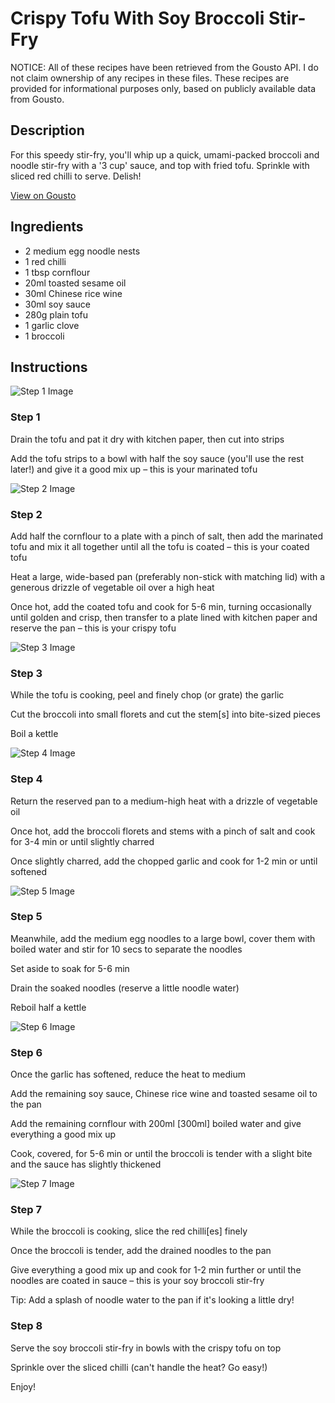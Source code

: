 # Crispy Tofu With Soy Broccoli Stir-Fry

NOTICE: All of these recipes have been retrieved from the Gousto API. I do not claim ownership of any recipes in these files. These recipes are provided for informational purposes only, based on publicly available data from Gousto.

## Description

For this speedy stir-fry, you'll whip up a quick, umami-packed broccoli and noodle stir-fry with a '3 cup' sauce, and top with fried tofu. Sprinkle with sliced red chilli to serve. Delish!

[View on Gousto](https://www.gousto.co.uk/recipes/cookbook/baked-chilli-tofu-with-soy-broccoli-stir-fry)

## Ingredients

- 2 medium egg noodle nests
- 1 red chilli
- 1 tbsp cornflour 
- 20ml toasted sesame oil
- 30ml Chinese rice wine
- 30ml soy sauce
- 280g plain tofu
- 1 garlic clove
- 1 broccoli

## Instructions

![Step 1 Image](https://production-media.gousto.co.uk/cms/recipe-step-image/Step-1-1644331457208-x200.jpg)

### Step 1

Drain the tofu and pat it dry with kitchen paper, then cut into strips

Add the tofu strips to a bowl with half the soy sauce (you'll use the rest later!) and give it a good mix up – this is your marinated tofu

![Step 2 Image](https://production-media.gousto.co.uk/cms/recipe-step-image/Step-2-1644331453738-x200.jpg)

### Step 2

Add half the cornflour to a plate with a pinch of salt, then add the marinated tofu and mix it all together until all the tofu is coated – this is your coated tofu

Heat a large, wide-based pan (preferably non-stick with matching lid) with a generous drizzle of vegetable oil over a high heat

Once hot, add the coated tofu and cook for 5-6 min, turning occasionally until golden and crisp, then transfer to a plate lined with kitchen paper and reserve the pan – this is your crispy tofu

![Step 3 Image](https://production-media.gousto.co.uk/cms/recipe-step-image/Step-3-1644331461626-x200.jpg)

### Step 3

While the tofu is cooking, peel and finely chop (or grate) the garlic

Cut the broccoli into small florets and cut the stem<span class="text-danger">[s]</span> into bite-sized pieces

Boil a kettle

![Step 4 Image](https://production-media.gousto.co.uk/cms/recipe-step-image/Step-4-1644331472295-x200.jpg)

### Step 4

Return the reserved pan to a medium-high heat with a drizzle of vegetable oil

Once hot, add the broccoli florets and stems with a pinch of salt and cook for 3-4 min or until slightly charred

Once slightly charred, add the chopped garlic and cook for 1-2 min or until softened

![Step 5 Image](https://production-media.gousto.co.uk/cms/recipe-step-image/Step-5-1644331490326-x200.jpg)

### Step 5

Meanwhile, add the medium egg noodles to a large bowl, cover them with boiled water and stir for 10 secs to separate the noodles

Set aside to soak for 5-6 min

Drain the soaked noodles (reserve a little noodle water)

Reboil half a kettle

![Step 6 Image](https://production-media.gousto.co.uk/cms/recipe-step-image/Step-6-1644331503290-x200.jpg)

### Step 6

Once the garlic has softened, reduce the heat to medium

Add the remaining soy sauce, Chinese rice wine and toasted sesame oil to the pan

Add the remaining cornflour with 200ml <span class="text-danger">[300ml] </span>boiled water and give everything a good mix up

Cook, covered, for 5-6 min or until the broccoli is tender with a slight bite and the sauce has slightly thickened

![Step 7 Image](https://production-media.gousto.co.uk/cms/recipe-step-image/Step-7-1644331520543-x200.jpg)

### Step 7

While the broccoli is cooking, slice the red chilli<span class="text-danger">[es] </span>finely

Once the broccoli is tender, add the drained noodles to the pan

Give everything a good mix up and cook for 1-2 min further or until the noodles are coated in sauce – this is your soy broccoli stir-fry

Tip: Add a splash of noodle water to the pan if it's looking a little dry!

### Step 8

Serve the soy broccoli stir-fry in bowls with the crispy tofu on top

Sprinkle over the sliced chilli (can't handle the heat? Go easy!)

Enjoy!

